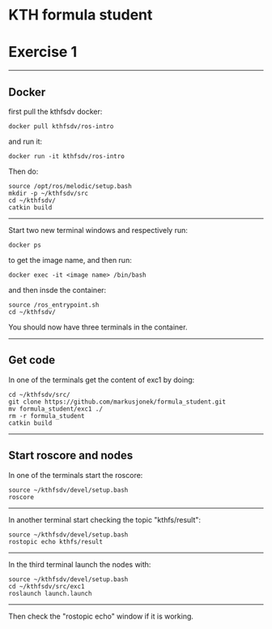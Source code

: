# KTH formula student

# Exercise 1
___
## Docker
first pull the kthfsdv docker:
```
docker pull kthfsdv/ros-intro
```
and run it:
```
docker run -it kthfsdv/ros-intro
```
Then do:
```
source /opt/ros/melodic/setup.bash
mkdir -p ~/kthfsdv/src
cd ~/kthfsdv/
catkin build
```
___
Start two new terminal windows and respectively run:
````
docker ps
````
to get the image name, and then run:
````
docker exec -it <image name> /bin/bash
````
and then insde the container:
```
source /ros_entrypoint.sh
cd ~/kthfsdv/
```

You should now have three terminals in the container.
___
## Get code

In one of the terminals get the content of exc1 by doing:
```
cd ~/kthfsdv/src/
git clone https://github.com/markusjonek/formula_student.git
mv formula_student/exc1 ./
rm -r formula_student
catkin build
```
___
## Start roscore and nodes
In one of the terminals start the roscore:
```
source ~/kthfsdv/devel/setup.bash
roscore
```
___
In another terminal start checking the topic "kthfs/result":
```
source ~/kthfsdv/devel/setup.bash
rostopic echo kthfs/result
```
___
In the third terminal launch the nodes with:
```
source ~/kthfsdv/devel/setup.bash
cd ~/kthfsdv/src/exc1
roslaunch launch.launch
```
___
Then check the "rostopic echo" window if it is working.

